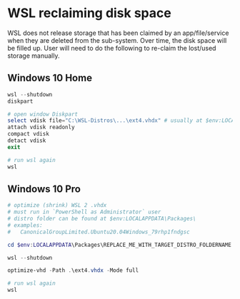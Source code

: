# WSL reclaiming disk space

WSL does not release storage that has been claimed by an app/file/service when they are deleted from the sub-system. Over time, the disk space will be filled up. User will need to do the following to re-claim the lost/used storage manually.

## Windows 10 Home

```powershell
wsl --shutdown
diskpart

# open window Diskpart
select vdisk file="C:\WSL-Distros\...\ext4.vhdx" # usually at $env:LOCALAPPDATA\Packages\Canonical...
attach vdisk readonly
compact vdisk
detact vdisk
exit

# run wsl again
wsl
```

## Windows 10 Pro

```powershell
# optimize (shrink) WSL 2 .vhdx
# must run in `PowerShell as Administrator` user
# distro folder can be found at $env:LOCALAPPDATA\Packages\
# examples:
# 	CanonicalGroupLimited.Ubuntu20.04Windows_79rhp1fndgsc

cd $env:LOCALAPPDATA\Packages\REPLACE_ME_WITH_TARGET_DISTRO_FOLDERNAME

wsl --shutdown

optimize-vhd -Path .\ext4.vhdx -Mode full

# run wsl again
wsl
```
